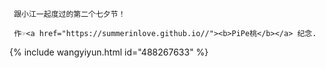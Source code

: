 
     跟小江一起度过的第二个七夕节！

     作☞<a href="https://summerinlove.github.io//"><b>PiPe桃</b></a> 纪念.

{% include wangyiyun.html id="488267633" %}
